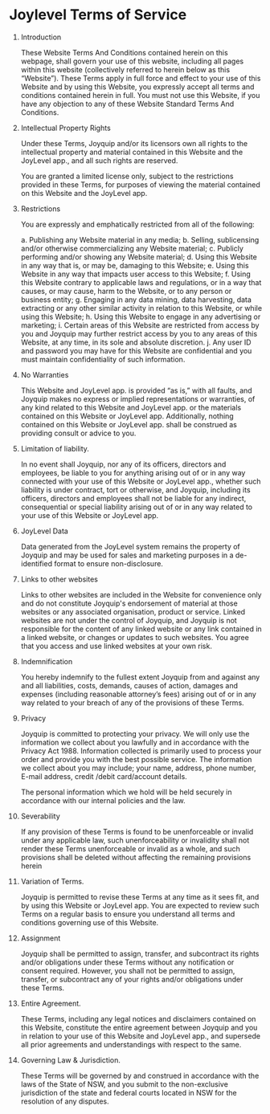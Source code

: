 # Joylevel Terms of Service

1. Introduction

	These Website Terms And Conditions contained herein on this webpage, shall govern your use of this website, including all pages within this website (collectively referred to herein below as this “Website”). These Terms apply in full force and effect to your use of this Website and by using this Website, you expressly accept all terms and conditions contained herein in full. You must not use this Website, if you have any objection to any of these Website Standard Terms And Conditions.

2. Intellectual Property Rights

	Under these Terms, Joyquip and/or its licensors own all rights to the intellectual property and material contained in this Website and the JoyLevel app., and all such rights are reserved.

	You are granted a limited license only, subject to the restrictions provided in these Terms, for purposes of viewing the material contained on this Website and the JoyLevel app.

3. Restrictions

	You are expressly and emphatically restricted from all of the following:

	a. Publishing any Website material in any media;
	b. Selling, sublicensing and/or otherwise commercializing any Website material;
	c. Publicly performing and/or showing any Website material;
	d. Using this Website in any way that is, or may be, damaging to this Website;
	e. Using this Website in any way that impacts user access to this Website;
	f. Using this Website contrary to applicable laws and regulations, or in a way that causes, or may cause, harm to the Website, or to any person or business entity;
	g. Engaging in any data mining, data harvesting, data extracting or any other similar activity in relation to this Website, or while using this Website;
	h. Using this Website to engage in any advertising or marketing;
	i. Certain areas of this Website are restricted from access by you and Joyquip may further restrict access by you to any areas of this Website, at any time, in its sole and absolute discretion. 
	j. Any user ID and password you may have for this Website are confidential and you must maintain confidentiality of such information.

4. No Warranties

	This Website and JoyLevel app. is provided “as is,” with all faults, and Joyquip makes no express or implied representations or warranties, of any kind related to this Website and JoyLevel app. or the materials contained on this Website or JoyLevel app. Additionally, nothing contained on this Website or JoyLevel app. shall be construed as providing consult or advice to you.

5. Limitation of liability.

	In no event shall Joyquip, nor any of its officers, directors and employees, be liable to you for anything arising out of or in any way connected with your use of this Website or JoyLevel app., whether such liability is under contract, tort or otherwise, and Joyquip, including its officers, directors and employees shall not be liable for any indirect, consequential or special liability arising out of or in any way related to your use of this Website or JoyLevel app.

6. JoyLevel Data

	Data generated from the JoyLevel system remains the property of Joyquip and may be used for sales and marketing purposes in a de-identified format to ensure non-disclosure.

7. Links to other websites

	Links to other websites are included in the Website for convenience only and do not constitute Joyquip's endorsement of material at those websites or any associated organisation, product or service. Linked websites are not under the control of Joyquip, and Joyquip is not responsible for the content of any linked website or any link contained in a linked website, or changes or updates to such websites. You agree that you access and use linked websites at your own risk.

8. Indemnification

	You hereby indemnify to the fullest extent Joyquip from and against any and all liabilities, costs, demands, causes of action, damages and expenses (including reasonable attorney’s fees) arising out of or in any way related to your breach of any of the provisions of these Terms.

9. Privacy

	Joyquip is committed to protecting your privacy. We will only use the information we collect about you lawfully and in accordance with the Privacy Act 1988.  Information collected is primarily used to process your order and provide you with the best possible service. The information we collect about you may include; your name, address, phone number, E-mail address, credit /debit card/account details.

	The personal information which we hold will be held securely in accordance with our internal policies and the law.

10. Severability

	If any provision of these Terms is found to be unenforceable or invalid under any applicable law, such unenforceability or invalidity shall not render these Terms unenforceable or invalid as a whole, and such provisions shall be deleted without affecting the remaining provisions herein

11. Variation of Terms.

	Joyquip is permitted to revise these Terms at any time as it sees fit, and by using this Website or JoyLevel app. You are expected to review such Terms on a regular basis to ensure you understand all terms and conditions governing use of this Website.

12. Assignment

	Joyquip shall be permitted to assign, transfer, and subcontract its rights and/or obligations under these Terms without any notification or consent required. However, you shall not be permitted to assign, transfer, or subcontract any of your rights and/or obligations under these Terms.

13. Entire Agreement.

	These Terms, including any legal notices and disclaimers contained on this Website, constitute the entire agreement between Joyquip and you in relation to your use of this Website and JoyLevel app., and supersede all prior agreements and understandings with respect to the same.

14. Governing Law & Jurisdiction.

	These Terms will be governed by and construed in accordance with the laws of the State of NSW, and you submit to the non-exclusive jurisdiction of the state and federal courts located in NSW for the resolution of any disputes.
